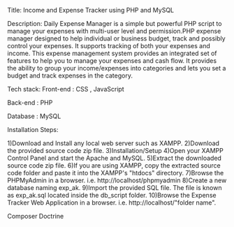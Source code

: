 Title:
Income and Expense Tracker using PHP and MySQL

Description:
Daily Expense Manager is a  simple but powerful PHP script to manage your expenses with multi-user level and permission.PHP expense manager designed to help individual or business budget, track and possibly control your expenses. It supports tracking of both your expenses and income. This expense management system provides an integrated set of features to help you to manage your expenses and cash flow. It provides the ability to group your income/expenses into categories and lets you set a budget and track expenses in the category.

Tech stack:
Front-end : CSS , JavaScript

Back-end : PHP

Database : MySQL

Installation Steps:

1)Download and Install any local web server such as XAMPP.
2)Download the provided source code zip file.
3)Installation/Setup
4)Open your XAMPP Control Panel and start the Apache and MySQL.
5)Extract the downloaded source code zip file.
6)If you are using XAMPP, copy the extracted source code folder and paste it into the XAMPP's "htdocs" directory. 
7)Browse the PHPMyAdmin in a browser. i.e. http://localhost/phpmyadmin
8)Create a new database naming exp_ak.
9)Import the provided SQL file. The file is known as exp_ak.sql located inside the db_script folder.
10)Browse the Expense Tracker Web Application in a browser. i.e. http://localhost/"folder name".

Composer
Doctrine
